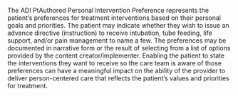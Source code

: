 The ADI PtAuthored Personal Intervention Preference represents the patient’s preferences for treatment interventions based on their personal goals and priorities.  The patient may indicate whether they wish to issue an advance directive (instruction) to receive intubation, tube feeding, life support, and/or pain management to name a few.  The preferences may be documented in narrative form or the result of selecting from a list of options provided by the content creator/implementer.  Enabling the patient to state the interventions they want to receive so the care team is aware of those preferences can have a meaningful impact on the ability of the provider to deliver person-centered care that reflects the patient’s values and priorities for treatment.